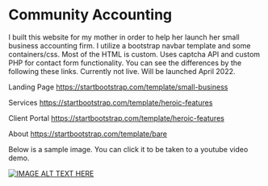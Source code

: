 # Community Accounting
I built this website for my mother in order to help her launch her small business accounting firm. I utilize a bootstrap navbar template and some containers/css. Most of the HTML is custom. Uses captcha API and custom PHP for contact form functionality. You can see the differences by the following these links.
Currently not live. Will be launched April 2022.

Landing Page https://startbootstrap.com/template/small-business

Services https://startbootstrap.com/template/heroic-features

Client Portal https://startbootstrap.com/template/heroic-features

About https://startbootstrap.com/template/bare

Below is a sample image. You can click it to be taken to a youtube video demo.

[![IMAGE ALT TEXT HERE](https://img.youtube.com/vi/w0wOJIy1A1Q/maxresdefault.jpg?time=1642633500000&sqp=CJyyoo8G&rs=AOn4CLARmvHaPzmuFg_vh0g59cLmIPaw3g)](https://www.youtube.com/watch?v=w0wOJIy1A1Q)